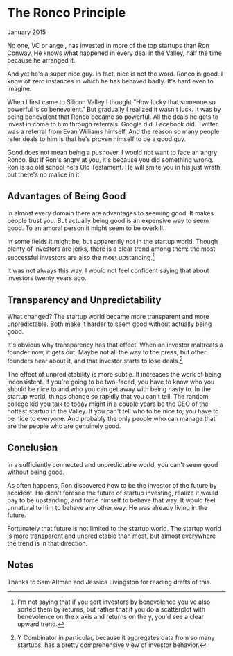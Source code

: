 # The Ronco Principle
January 2015

No one, VC or angel, has invested in more of the top startups than Ron Conway. He knows what happened in every deal in the Valley, half the time because he arranged it.

And yet he's a super nice guy. In fact, nice is not the word. Ronco is good. I know of zero instances in which he has behaved badly. It's hard even to imagine.

When I first came to Silicon Valley I thought "How lucky that someone so powerful is so benevolent." But gradually I realized it wasn't luck. It was by being benevolent that Ronco became so powerful. All the deals he gets to invest in come to him through referrals. Google did. Facebook did. Twitter was a referral from Evan Williams himself. And the reason so many people refer deals to him is that he's proven himself to be a good guy.

Good does not mean being a pushover. I would not want to face an angry Ronco. But if Ron's angry at you, it's because you did something wrong. Ron is so old school he's Old Testament. He will smite you in his just wrath, but there's no malice in it.

## Advantages of Being Good

In almost every domain there are advantages to seeming good. It makes people trust you. But actually being good is an expensive way to seem good. To an amoral person it might seem to be overkill.

In some fields it might be, but apparently not in the startup world. Though plenty of investors are jerks, there is a clear trend among them: the most successful investors are also the most upstanding.[^1]

It was not always this way. I would not feel confident saying that about investors twenty years ago.

## Transparency and Unpredictability

What changed? The startup world became more transparent and more unpredictable. Both make it harder to seem good without actually being good.

It's obvious why transparency has that effect. When an investor maltreats a founder now, it gets out. Maybe not all the way to the press, but other founders hear about it, and that investor starts to lose deals.[^2]

The effect of unpredictability is more subtle. It increases the work of being inconsistent. If you're going to be two-faced, you have to know who you should be nice to and who you can get away with being nasty to. In the startup world, things change so rapidly that you can't tell. The random college kid you talk to today might in a couple years be the CEO of the hottest startup in the Valley. If you can't tell who to be nice to, you have to be nice to everyone. And probably the only people who can manage that are the people who are genuinely good.

## Conclusion

In a sufficiently connected and unpredictable world, you can't seem good without being good.

As often happens, Ron discovered how to be the investor of the future by accident. He didn't foresee the future of startup investing, realize it would pay to be upstanding, and force himself to behave that way. It would feel unnatural to him to behave any other way. He was already living in the future.

Fortunately that future is not limited to the startup world. The startup world is more transparent and unpredictable than most, but almost everywhere the trend is in that direction.

## Notes

[^1]: I'm not saying that if you sort investors by benevolence you've also sorted them by returns, but rather that if you do a scatterplot with benevolence on the x axis and returns on the y, you'd see a clear upward trend.

[^2]: Y Combinator in particular, because it aggregates data from so many startups, has a pretty comprehensive view of investor behavior.

Thanks to Sam Altman and Jessica Livingston for reading drafts of this.